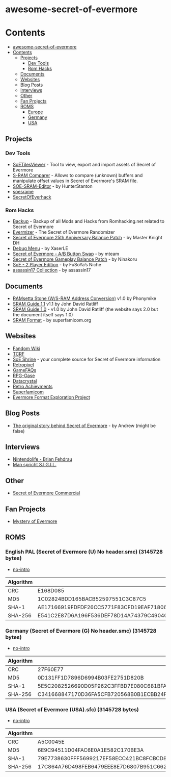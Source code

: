 # awesome-secret-of-evermore

# Contents

- [awesome-secret-of-evermore](#awesome-secret-of-evermore)
- [Contents](#contents)
  - [Projects](#projects)
    - [Dev Tools](#dev-tools)
    - [Rom Hacks](#rom-hacks)
  - [Documents](#documents)
  - [Websites](#websites)
  - [Blog Posts](#blog-posts)
  - [Interviews](#interviews)
  - [Other](#other)
  - [Fan Projects](#fan-projects)
  - [ROMS](#roms)
    - [Europe](#europe)
    - [Germany](#germany)
    - [USA](#usa)

## Projects

### Dev Tools

- [SoETilesViewer](https://github.com/black-sliver/SoETilesViewer) - Tool to view, export and import assets of Secret of Evermore
- [S-RAM Comparer](http://www.romhacking.net/utilities/1586/) - Allows to compare (unknown) buffers and manipulate offset values in Secret of Evermore's SRAM file.
- [SOE-SRAM-Editor](https://github.com/HunterStanton/SOE-SRAM-Editor) - by HunterStanton
- [soesrame](http://games.technoplaza.net/soesrame/)
- [SecretOfEverhack](https://github.com/Gemini-Loboto3/SecretOfEverhack)

### Rom Hacks

- [Backup](/hacks/Hacks.md) - Backup of all Mods and Hacks from Romhacking.net related to Secret of Evermore
- [Evermizer](https://www.evermizer.com/) - The Secret of Evermore Randomizer
- [Secret of Evermore 25th Anniversary Balance Patch](https://www.romhacking.net/hacks/5437/) - by Master Knight DH
- [Debug Menu](https://www.romhacking.net/hacks/4638/) - by XaserLE
- [Secret of Evermore - A/B Button Swap](https://www.romhacking.net/hacks/4580/) - by mteam
- [Secret of Evermore Gameplay Balance Patch](https://www.romhacking.net/hacks/602/) - by Ninakoru
- [SoE - 2 Player Edition](https://www.romhacking.net/hacks/24/) - by FuSoYa’s Niche
- [assassin17 Collection](http://assassin17.brinkster.net/soe_patches.htm) - by assassin17

## Documents

- [RAMsetta Stone (W/S-RAM Address Conversion)](https://www.romhacking.net/documents/831) v1.0 by Phonymike
- [SRAM Guide 1.1](http://games.technoplaza.net/soesrame/sram-doc.txt) v1.1 by John David Ratliff
- [SRAM Guide 1.0](https://www.romhacking.net/documents/300/) - v1.0 by John David Ratliff (the website says 2.0 but the document itself says 1.0)
- [SRAM Format](https://wiki.superfamicom.org/secret-of-evermore-sram-format) - by superfamicom.org

## Websites

- [Fandom Wiki](https://secretofevermore.fandom.com/wiki/Secret_of_Evermore_Wiki)
- [TCRF](https://tcrf.net/Secret_of_Evermore)
- [SoE Shrine](http://shrines.rpgclassics.com/snes/soe/) - your complete source for Secret of Evermore information
- [Retropixel](https://rpg.retropixel.net/evermore/story.html)
- [GameFAQs](https://gamefaqs.gamespot.com/snes/588645-secret-of-evermore)
- [RPG-Oase](http://www.rpg-oase.de/php/index.php?direct+15+SoE/Seiten/einfuehrung.php)
- [Datacrystal](https://datacrystal.romhacking.net/wiki/Secret_of_Evermore)
- [Retro Achievments](https://retroachievements.org/game/821)
- [Superfamicom](https://superfamicom.org/info/secret-of-evermore)
- [Evermore Format Exploration Project](https://evermore.azurewebsites.net/)

## Blog Posts

- [The original story behind Secret of Evermore](http://rainwoodworks.blogspot.com/2010/09/secret-of-evermore-was-one-of-my.html) - by Andrew (might be false)

## Interviews

- [Nintendolife - Brian Fehdrau](https://www.nintendolife.com/news/2009/04/interview_with_brian_fehdrau_secret_of_evermore)
- [Man spricht S.I.G.I.L.](https://web.archive.org/web/20120129051904/http://www.classic-zone.de/artikel.php?id=2)

## Other

- [Secret of Evermore Commercial](https://www.youtube.com/watch?v=dEu8wDAQuDk)

## Fan Projects

- [Mystery of Evermore](https://www.mysteryofevermore.com/)

## ROMS

### English PAL (Secret of Evermore (U) No header.smc) (3145728 bytes)

* [no-intro](https://datomatic.no-intro.org/index.php?page=show_record&s=49&n=2258)

| Algorithm |                                                                  |
| --------- | ---------------------------------------------------------------- |
| CRC       | E168D085                                                         |
| MD5       | 1C02824BDD165BACB52597551C3C87C5                                 |
| SHA-1     | AE17166919FDFDF26CC5771F83CFD19EAF71806C                         |
| SHA-256   | E541C2E87D6A196F536DEF78D14A74379C4904C613E5FF6314DC147096C41222 |

### Germany (Secret of Evermore (G) No header.smc) (3145728 bytes)

* [no-intro](https://datomatic.no-intro.org/index.php?page=show_record&s=49&n=2260)

| Algorithm |                                                                  |
| --------- | ---------------------------------------------------------------- |
| CRC       | 27F60E77                                                         |
| MD5       | 0D131FF1D7896D6994B03FE2751D820B                                 |
| SHA-1     | 5E5C2082526690D05F962C3FFBD7E080C681BFA4                         |
| SHA-256   | C341668847170D36FA5CFB720568B0B1ECBB24FC426A821F665F1D3853A46A6D |

### USA (Secret of Evermore (USA).sfc) (3145728 bytes)

* [no-intro](https://datomatic.no-intro.org/index.php?page=show_record&s=49&n=2262)

| Algorithm |                                                                  |
| --------- | ---------------------------------------------------------------- |
| CRC       | A5C0045E                                                         |
| MD5       | 6E9C94511D04FAC6E0A1E582C170BE3A                                 |
| SHA-1     | 79E7738630FFF5699217EF58ECC421BC8FCBCD89                         |
| SHA-256   | 17C864A76D498FEB6479EEE8E7D6807B951C66225033228622BB66754BAAB1DB |
